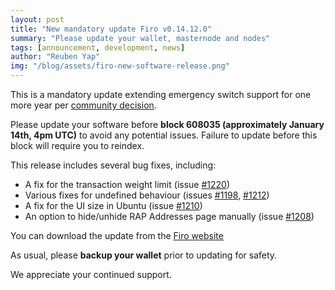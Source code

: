 ```yaml
---
layout: post
title: "New mandatory update Firo v0.14.12.0"
summary: "Please update your wallet, masternode and nodes"
tags: [announcement, development, news]
author: "Reuben Yap"
img: "/blog/assets/firo-new-software-release.png"
---
```

This is a mandatory update extending emergency switch support for one more year per [community decision](https://forum.firo.org/t/emergency-switch-functionality-for-lelantus-lelantus-spark-to-extend-or-retire/2749).

Please update your software before **block 608035 (approximately January 14th, 4pm UTC)** to avoid any potential issues. Failure to update before this block will require you to reindex.

This release includes several bug fixes, including:

* A fix for the transaction weight limit (issue [#1220](https://github.com/firoorg/firo/pull/1220))
* Various fixes for undefined behaviour (issues [#1198](https://github.com/firoorg/firo/pull/1198), [#1212](https://github.com/firoorg/firo/pull/1212))
* A fix for the UI size in Ubuntu (issue [#1210](https://github.com/firoorg/firo/pull/1210))
* An option to hide/unhide RAP Addresses page manually (issue [#1208](https://github.com/firoorg/firo/pull/1208))

You can download the update from the [Firo website](https://firo.org/get-firo/download/)

As usual, please **backup your wallet** prior to updating for safety.

We appreciate your continued support.
